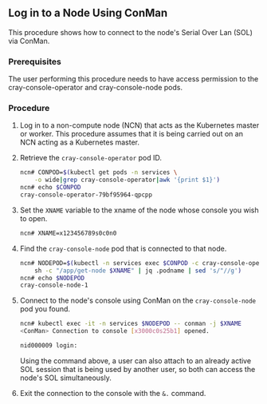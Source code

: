 ## Log in to a Node Using ConMan

This procedure shows how to connect to the node's Serial Over Lan (SOL) via ConMan.

### Prerequisites

The user performing this procedure needs to have access permission to the cray-console-operator and cray-console-node pods.

### Procedure

1. Log in to a non-compute node (NCN) that acts as the Kubernetes master or worker. This procedure assumes that it is being carried out on an NCN acting as a Kubernetes master.

1. Retrieve the `cray-console-operator` pod ID.

    ```bash
    ncn# CONPOD=$(kubectl get pods -n services \
        -o wide|grep cray-console-operator|awk '{print $1}')
    ncn# echo $CONPOD
    cray-console-operator-79bf95964-qpcpp
    ```

1. Set the `XNAME` variable to the xname of the node whose console you wish to open.

    ```bash
    ncn# XNAME=x123456789s0c0n0
    ```

1. Find the `cray-console-node` pod that is connected to that node.

    ```bash
    ncn# NODEPOD=$(kubectl -n services exec $CONPOD -c cray-console-operator -- \
        sh -c "/app/get-node $XNAME" | jq .podname | sed 's/"//g')
    ncn# echo $NODEPOD
    cray-console-node-1
    ```

1. Connect to the node's console using ConMan on the `cray-console-node` pod you found.

    ```bash
    ncn# kubectl exec -it -n services $NODEPOD -- conman -j $XNAME
    <ConMan> Connection to console [x3000c0s25b1] opened.

    nid000009 login:
    ```

    Using the command above, a user can also attach to an already active SOL session that is being used by another user, so both can access the node's SOL simultaneously.

1. Exit the connection to the console with the `&.` command.
